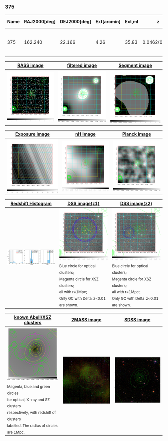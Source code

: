 <div STYLE="page-break-after: always;"></div>

### 375

|Name|RAJ2000[deg]|DEJ2000[deg] |Ext[arcmin]| Ext,ml | z | z_src| C|GC(XSZ,Delta_z<0.01)| GC(OPT,Delta_z<0.01)|GC| R_sig[arcmin] | R500[arcmin] | R500[Mpc]| CRsig[c/s] | CR500[c/s] |L500[1E44 erg/s]|F500[1E-12 erg/s/cm^2]| M500[1E14 Msun]|Tx[keV]|Cnt_sig|Beta|Rc[arcmin]|Comment|Alias|
|---|---|---|---|---|---|------|---|--------|---------|----------|---|---|---|---|---|---|---|---|---|---|---|---|---|---|
|375| 162.240| 22.166| 4.26| 35.83| 0.0462(0.005)| z1, z_xsz| B| L03, MCXC| A, N, W| A, C, F20, L03, MCXC, N, W| 11.238| 9.493| 0.517| 0.073(0.033)| 0.071(0.032)| 0.055(0.025)| 1.086(0.507)| 0.41(0.10)| 1.25(0.19)| 58.4| 0.798(-0.179+0.142)| 11.987(-2.946+3.126)| -| k496|

|[RASS image](../image/375/375_img.pdf)|[filtered image](../image/375/375_fil.pdf)|[Segment image](../image/375/375_seg.pdf)|
|-------------------|--------------------|-------------------|
| <img src="../image/375/375_img.png" width="300">  | <img src="../image/375/375_fil.png" width="300">   | <img src="../image/375/375_seg.png" width="300">  |

|[Exposure image](../image/375/375_mex.pdf)| [nH image](../image/375/375_nh.pdf)| [Planck image](../image/375/375_p.pdf)|
|-------------------|--------------------|-------------------|
|<img src="../image/375/375_mex.png" width="300">   | <img src="../image/375/375_nh.png" width="300">    | <img src="../image/375/375_p.png" width="300"> |

|[Redshift Histogram](../image/375/375_zg.pdf) | [DSS image(z1)](../image/375/375_dss_z1.pdf)      |  [DSS image(z2)](../image/375/375_dss_z2.pdf)    |
|-------------------|--------------------|-------------------|
|<img src="../image/375/375_zg.png" width="300"> |<img src="../image/375/375_dss_z1.png" width="300"> <sub><br>Blue circle for optical clusters; <br>Magenta circle for XSZ clusters; <br>all with r=1Mpc; <br>Only GC with Delta_z<0.01 are shown. </sub>| <img src="../image/375/375_dss_z2.png" width="300"><sub><br>Blue circle for optical clusters; <br>Magenta circle for XSZ clusters; <br>all with r=1Mpc; <br>Only GC with Delta_z<0.01 are shown. </sub> |

|[known Abell/XSZ clusters](../image/375/375_gc.pdf) | [2MASS image](../image/375/375_2mass.pdf)      |[SDSS image](../image/375/375_sdss.pdf)   |
|-------------------|-------------------|-------------------|
|<img src=../image/375/375_gc.png width="300"> <br><sub>Magenta, blue and green circles <br>for optical, X-ray and SZ clusters <br>respectively, with redshift of clusters <br>labelled. The radius of circles <br>are 1Mpc.</sub>|<img src="../image/375/375_2mass.png" width="300">  | <img src="../image/375/375_sdss.png" width="300">  |




